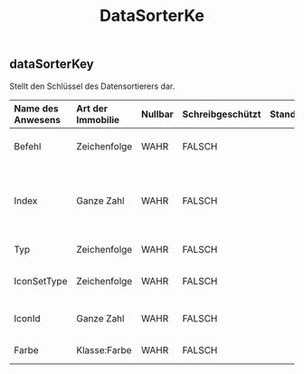 ﻿---
title: DataSorterKe
second_title: Aspose.Cells Cloud Documen
type: docs
url: /de/specification/model/datasorterkey/
description: "Aspose.Cells Cloud-Modellspezifikation: DataSorterKey. Bearbeiten Sie mühelos Excel und andere Tabellenkalkulationsdokumente mit Funktionen wie Öffnen, Generieren, Bearbeiten, Teilen, Zusammenführen, Vergleichen und Konvertieren"
weight: 50
---
## **dataSorterKey**

 Stellt den Schlüssel des Datensortierers dar.

| Name des Anwesens| Art der Immobilie| Nullbar| Schreibgeschützt| Standardwert| Beschreibung|
|:- |:- |:- |:- |:- |:- |
| Befehl| Zeichenfolge| WAHR| FALSCH|| Gibt die Sortierreihenfolge an.|
| Index| Ganze Zahl| WAHR| FALSCH|| Ruft den sortierten Spaltenindex ab (absolute Position, Spalte A ist 0, B ist 1, ...).|
| Typ| Zeichenfolge| WAHR| FALSCH|| Stellt die Art der Sortierung dar.|
| IconSetType| Zeichenfolge| WAHR| FALSCH|| Stellt den Symbolsatztyp dar.|
| IconId| Ganze Zahl| WAHR| FALSCH|| Stellt die ID des Symbolsatztyps dar.|
| Farbe| Klasse:Farbe| WAHR| FALSCH|| Ruft die sortierte Farbe ab.|

